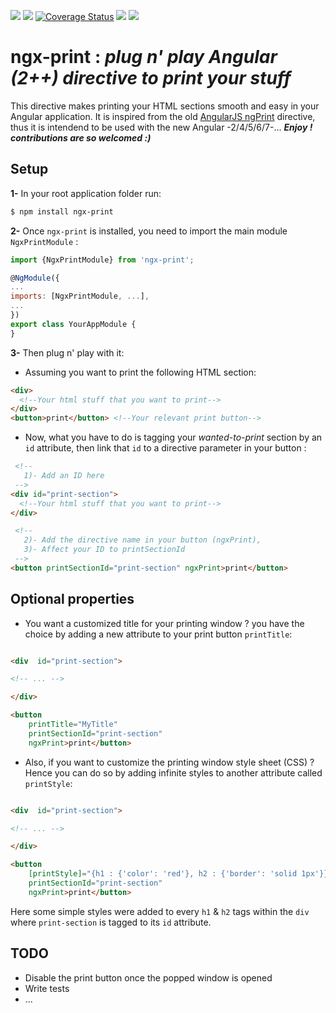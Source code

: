 [![](https://img.shields.io/npm/dt/ngx-print.svg)](https://www.npmjs.com/package/ngx-print) [![](https://travis-ci.org/selemxmn/ngx-print.svg?branch=master)](https://travis-ci.org/selemxmn/ngx-print) [![Coverage Status](https://coveralls.io/repos/github/selemxmn/ngx-print/badge.svg?branch=unit-tests)](https://coveralls.io/github/selemxmn/ngx-print?branch=unit-tests) ![](https://img.shields.io/david/selemxmn/ngx-print.svg) ![](https://img.shields.io/david/dev/selemxmn/ngx-print.svg)

# ngx-print : *plug n' play Angular (2++) directive to print your stuff*
This directive makes printing your HTML sections smooth and easy in your Angular application. It is inspired from the old [AngularJS ngPrint](https://github.com/gilf/ngPrint) directive, thus it is intendend to be used with the new Angular -2/4/5/6/7-... ***Enjoy ! contributions are so welcomed :)***

## Setup

 **1-** In your root application folder run:
```bash
$ npm install ngx-print
```

 **2-** Once `ngx-print` is installed, you need to import the main module `NgxPrintModule` :

   ```js
import {NgxPrintModule} from 'ngx-print';

@NgModule({
  ...
  imports: [NgxPrintModule, ...],
  ...
})
export class YourAppModule {
}
```

 **3-** Then plug n' play with it: 

 - Assuming you want to print the following HTML section:

```html
<div>
  <!--Your html stuff that you want to print-->
</div>
<button>print</button> <!--Your relevant print button-->

```

 - Now, what you have to do is tagging your *wanted-to-print* section by an `id` attribute, then link that `id` to a directive parameter in your button :

```html
 <!--
   1)- Add an ID here
 -->
<div id="print-section"> 
  <!--Your html stuff that you want to print-->
</div>

 <!--
   2)- Add the directive name in your button (ngxPrint),
   3)- Affect your ID to printSectionId
 -->
<button printSectionId="print-section" ngxPrint>print</button> 

```
## Optional properties

- You want a customized title for your printing window ? you have the choice by adding a new attribute to your print button `printTitle`:


```html

<div  id="print-section">

<!-- ... -->

</div>

<button  
	printTitle="MyTitle"  
	printSectionId="print-section"  
	ngxPrint>print</button>

```

  
- Also, if you want to customize the printing window style sheet (CSS) ? Hence you can do so by adding infinite styles to another attribute called `printStyle`:

  
```html

<div  id="print-section">

<!-- ... -->

</div>

<button
	[printStyle]="{h1 : {'color': 'red'}, h2 : {'border': 'solid 1px'}}"
	printSectionId="print-section"
	ngxPrint>print</button>

```

Here some simple styles were added to every `h1` & `h2` tags within the `div` where `print-section` is tagged to its `id` attribute.

## TODO
* Disable the print button once the popped window is opened
* Write tests
* ...
